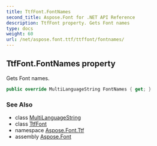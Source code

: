 ```yaml
---
title: TtfFont.FontNames
second_title: Aspose.Font for .NET API Reference
description: TtfFont property. Gets Font names
type: docs
weight: 60
url: /net/aspose.font.ttf/ttffont/fontnames/
---
```

## TtfFont.FontNames property

Gets Font names.

```csharp
public override MultiLanguageString FontNames { get; }
```

### See Also

* class [MultiLanguageString](../../../aspose.font/multilanguagestring/)
* class [TtfFont](../)
* namespace [Aspose.Font.Ttf](../../ttffont/)
* assembly [Aspose.Font](../../../)


